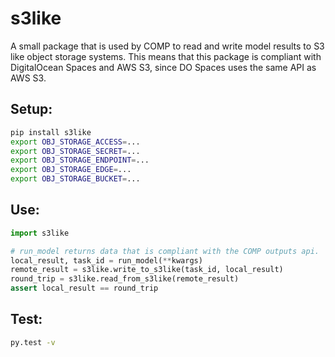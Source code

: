 # s3like

A small package that is used by COMP to read and write model results to S3 like object storage systems. This means that this package is compliant with DigitalOcean Spaces and AWS S3, since DO Spaces uses the same API as AWS S3.

Setup:
-------------------

```bash
pip install s3like
export OBJ_STORAGE_ACCESS=...
export OBJ_STORAGE_SECRET=...
export OBJ_STORAGE_ENDPOINT=...
export OBJ_STORAGE_EDGE=...
export OBJ_STORAGE_BUCKET=...
```

Use:
------------

```python
import s3like

# run_model returns data that is compliant with the COMP outputs api.
local_result, task_id = run_model(**kwargs)
remote_result = s3like.write_to_s3like(task_id, local_result)
round_trip = s3like.read_from_s3like(remote_result)
assert local_result == round_trip
```

Test:
-------------
```bash
py.test -v
```
